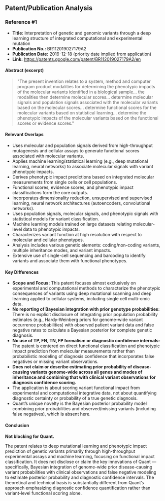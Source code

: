 ## Patent/Publication Analysis

### Reference #1

- **Title:** Interpretation of genetic and genomic variants through a deep learning structure of integrated computational and experimental mutation
- **Publication No.:** BR112019027179A2
- **Publication Date:** 2019-12-18 (priority date implied from application)
- **Link:** https://patents.google.com/patent/BR112019027179A2/en

#### Abstract (excerpt)

> "The present invention relates to a system, method and computer program product modalities for determining the phenotypic impacts of the molecular variants identified in a biological sample... the modalities then determine molecular scores... determine molecular signals and population signals associated with the molecular variants based on the molecular scores... determine functional scores for the molecular variants based on statistical learning... determine the phenotypic impacts of the molecular variants based on the functional scores or evidence scores."

#### Relevant Overlaps

- Uses molecular and population signals derived from high-throughput mutagenesis and cellular assays to generate functional scores associated with molecular variants.
- Applies machine learning/statistical learning (e.g., deep mutational learning, neural networks) to associate molecular signals with variant phenotypic impacts.
- Derives phenotypic impact predictions based on integrated molecular measurements from single cells or cell populations.
- Functional scores, evidence scores, and phenotypic impact classifications form the core outputs.
- Incorporates dimensionality reduction, unsupervised and supervised learning, neural network architectures (autoencoders, convolutional networks).
- Uses population signals, molecular signals, and phenotypic signals with statistical models for variant classification.
- Machine learning models trained on large datasets relating molecular-level data to phenotypic impacts.
- Characterizes variant function at high resolution with respect to molecular and cellular phenotypes.
- Analysis includes various genetic elements: coding/non-coding variants, multiple inheritance modes, and variant impacts.
- Extensive use of single-cell sequencing and barcoding to identify variants and associate them with functional phenotypes.

#### Key Differences

- **Scope and Focus:** This patent focuses almost exclusively on experimental and computational methods to characterize the phenotypic consequences of variants using deep mutational scanning and deep learning applied to cellular systems, including single cell multi-omic data.
- **No reporting of Bayesian integration with prior genotype probabilities:** There is no explicit disclosure of integrating prior population probability estimates (e.g., Hardy-Weinberg priors for genome-wide variant occurrence probabilities) with observed patient variant data and false negative rates to calculate a Bayesian posterior for complete genetic diagnosis.
- **No use of TP, FN, TN, FP formalism or diagnostic confidence intervals:** The patent is centered on direct functional classification and phenotypic impact prediction from molecular measurements rather than probabilistic modeling of diagnosis confidence that incorporates false negatives or missing variant observations.
- **Does not claim or describe estimating prior probability of disease-causing variants genome-wide across all genes and modes of inheritance and combining that with clinical variant observations for diagnosis confidence scoring.**
- The application is about scoring variant functional impact from experimental and computational integrative data, not about quantifying diagnostic certainty or probability of a true genetic diagnosis.
- Quant’s unique novelty is the Bayesian posterior probability model combining prior probabilities and observed/missing variants (including false negatives), which is absent here.

#### Conclusion

**Not blocking for Quant.**

The patent relates to deep mutational learning and phenotypic impact prediction of genetic variants primarily through high-throughput experimental assays and machine learning, focusing on functional impact classification. It does not disclose or claim the key innovations of Quant — specifically, Bayesian integration of genome-wide prior disease-causing variant probabilities with clinical observations and false negative modeling to estimate posterior probability and diagnostic confidence intervals. The theoretical and technical basis is substantially different from Quant’s approach emphasizing diagnostic confidence quantification rather than variant-level functional scoring alone.
